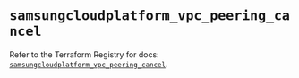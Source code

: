 # `samsungcloudplatform_vpc_peering_cancel`

Refer to the Terraform Registry for docs: [`samsungcloudplatform_vpc_peering_cancel`](https://registry.terraform.io/providers/samsungsdscloud/samsungcloudplatform/3.13.0/docs/resources/vpc_peering_cancel).
